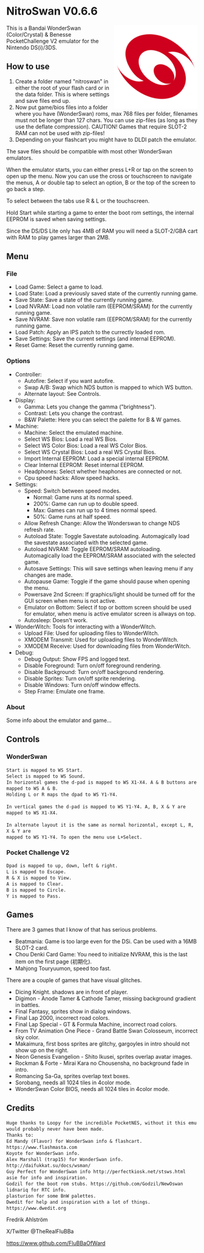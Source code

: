 # NitroSwan V0.6.6

<img align="right" width="220" src="./logo.png" />

This is a Bandai WonderSwan (Color/Crystal) & Benesse PocketChallenge V2
 emulator for the Nintendo DS(i)/3DS.

## How to use

1. Create a folder named "nitroswan" in either the root of your flash card or
 in the data folder. This is where settings and save files end up.
2. Now put game/bios files into a folder where you have (WonderSwan) roms, max
 768 files per folder, filenames must not be longer than 127 chars. You can use
 zip-files (as long as they use the deflate compression). CAUTION! Games that
 require SLOT-2 RAM can not be used with zip-files!
3. Depending on your flashcart you might have to DLDI patch the emulator.

The save files should be compatible with most other WonderSwan emulators.

When the emulator starts, you can either press L+R or tap on the screen to open
 up the menu. Now you can use the cross or touchscreen to navigate the menus, A
 or double tap to select an option, B or the top of the screen to go back a
 step.

To select between the tabs use R & L or the touchscreen.

Hold Start while starting a game to enter the boot rom settings, the internal
 EEPROM is saved when saving settings.

Since the DS/DS Lite only has 4MB of RAM you will need a SLOT-2/GBA cart with
 RAM to play games larger than 2MB.

## Menu

### File

* Load Game: Select a game to load.
* Load State: Load a previously saved state of the currently running game.
* Save State: Save a state of the currently running game.
* Load NVRAM: Load non volatile ram (EEPROM/SRAM) for the currently running game.
* Save NVRAM: Save non volatile ram (EEPROM/SRAM) for the currently running game.
* Load Patch: Apply an IPS patch to the currectly loaded rom.
* Save Settings: Save the current settings (and internal EEPROM).
* Reset Game: Reset the currently running game.

### Options

* Controller:
  * Autofire: Select if you want autofire.
  * Swap A/B: Swap which NDS button is mapped to which WS button.
  * Alternate layout: See Controls.
* Display:
  * Gamma: Lets you change the gamma ("brightness").
  * Contrast: Lets you change the contrast.
  * B&W Palette: Here you can select the palette for B & W games.
* Machine:
  * Machine: Select the emulated machine.
  * Select WS Bios: Load a real WS Bios.
  * Select WS Color Bios: Load a real WS Color Bios.
  * Select WS Crystal Bios: Load a real WS Crystal Bios.
  * Import Internal EEPROM: Load a special internal EEPROM.
  * Clear Internal EEPROM: Reset internal EEPROM.
  * Headphones: Select whether heaphones are connected or not.
  * Cpu speed hacks: Allow speed hacks.
* Settings:
  * Speed: Switch between speed modes.
    * Normal: Game runs at its normal speed.
    * 200%: Game can run up to double speed.
    * Max: Games can run up to 4 times normal speed.
    * 50%: Game runs at half speed.
  * Allow Refresh Change: Allow the Wonderswan to change NDS refresh rate.
  * Autoload State: Toggle Savestate autoloading. Automagically load the savestate associated with the selected game.
  * Autoload NVRAM: Toggle EEPROM/SRAM autoloading. Automagically load the EEPROM/SRAM associated with the selected game.
  * Autosave Settings: This will save settings when leaving menu if any changes are made.
  * Autopause Game: Toggle if the game should pause when opening the menu.
  * Powersave 2nd Screen: If graphics/light should be turned off for the GUI screen when menu is not active.
  * Emulator on Bottom: Select if top or bottom screen should be used for emulator, when menu is active emulator screen is allways on top.
  * Autosleep: Doesn't work.
* WonderWitch: Tools for interacting with a WonderWitch.
  * Upload File: Used for uploading files to WonderWitch.
  * XMODEM Transmit: Used for uploading files to WonderWitch.
  * XMODEM Receive: Used for downloading files from WonderWitch.
* Debug:
  * Debug Output: Show FPS and logged text.
  * Disable Foreground: Turn on/off foreground rendering.
  * Disable Background: Turn on/off background rendering.
  * Disable Sprites: Turn on/off sprite rendering.
  * Disable Windows: Turn on/off window effects.
  * Step Frame: Emulate one frame.

### About

Some info about the emulator and game...

## Controls

### WonderSwan

```text
Start is mapped to WS Start.
Select is mapped to WS Sound.
In horizontal games the d-pad is mapped to WS X1-X4. A & B buttons are mapped to WS A & B.
Holding L or R maps the dpad to WS Y1-Y4.

In vertical games the d-pad is mapped to WS Y1-Y4. A, B, X & Y are mapped to WS X1-X4.

In alternate layout it is the same as normal horizontal, except L, R, X & Y are
mapped to WS Y1-Y4. To open the menu use L+Select.
```

### Pocket Challenge V2
```text
Dpad is mapped to up, down, left & right.
L is mapped to Escape.
R & X is mapped to View.
A is mapped to Clear.
B is mapped to Circle.
Y is mapped to Pass.
```

## Games

There are 3 games that I know of that has serious problems.

* Beatmania: Game is too large even for the DSi. Can be used with a 16MB SLOT-2 card.
* Chou Denki Card Game: You need to initialize NVRAM, this is the last item on the first page (初期化).
* Mahjong Touryuumon, speed too fast.

There are a couple of games that have visual glitches.

* Dicing Knight. shadows are in front of player.
* Digimon - Anode Tamer & Cathode Tamer, missing background gradient in battles.
* Final Fantasy, sprites show in dialog windows.
* Final Lap 2000, incorrect road colors.
* Final Lap Special - GT & Formula Machine, incorrect road colors.
* From TV Animation One Piece - Grand Battle Swan Colosseum, incorrect sky color.
* Makaimura, first boss sprites are glitchy, gargoyles in intro should not show up on the right.
* Neon Genesis Evangelion - Shito Ikusei, sprites overlap avatar images.
* Rockman & Forte - Mirai Kara no Chousensha, no background fade in intro.
* Romancing Sa-Ga, sprites overlap text boxes.
* Sorobang, needs all 1024 tiles in 4color mode.
* WonderSwan Color BIOS, needs all 1024 tiles in 4color mode.

## Credits

```text
Huge thanks to Loopy for the incredible PocketNES, without it this emu would probably never have been made.
Thanks to:
Ed Mandy (Flavor) for WonderSwan info & flashcart. https://www.flashmasta.com
Koyote for WonderSwan info.
Alex Marshall (trap15) for WonderSwan info. http://daifukkat.su/docs/wsman/
Guy Perfect for WonderSwan info http://perfectkiosk.net/stsws.html
asie for info and inspiration.
Godzil for the boot rom stubs. https://github.com/Godzil/NewOswan
lidnariq for RTC info.
plasturion for some BnW palettes.
Dwedit for help and inspiration with a lot of things. https://www.dwedit.org
```

Fredrik Ahlström

X/Twitter @TheRealFluBBa

<https://www.github.com/FluBBaOfWard>
